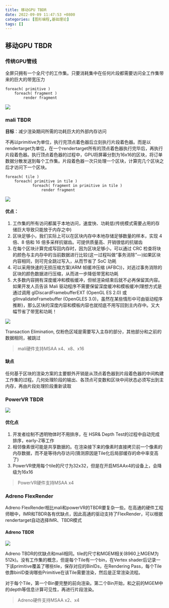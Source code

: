```yaml
---
title: 移动GPU TBDR
date: 2022-09-09 11:47:53 +0800
categories: [图形编程,基础理论]
tags: []
---
```


## 移动GPU TBDR

### 传统GPU管线

全屏只拥有一个全尺寸的工作集。只要消耗集中在任何片段都需要访问全工作集带来的巨大的带宽压力

```
foreach( primitive ) 
    foreach( fragment ) 
        render fragment 
```



![](https://fastly.jsdelivr.net/gh/Rootjhon/img_note@empty/16626953820181662695381206.png)



### mali TBDR

**目标**：减少渲染期间所需的功耗巨大的外部内存访问

不再以primitive为单位，执行完顶点着色器后立刻执行片段着色器。而是以rendertarget为单位，在一个rendertarget所有的顶点着色器执行完毕后，再执行片段着色器。执行顶点着色器的过程中，GPU将屏幕分割为16x16的区块，将订单数据分散发送到每个工作集。片段着色器一次只处理一个区块，计算完几个区块之后才访问下一个区块。

```
foreach( tile )  
    foreach( primitive in tile ) 
            foreach( fragment in primitive in tile )  
                render fragment  
```

![](https://fastly.jsdelivr.net/gh/Rootjhon/img_note@empty/16626954300301662695430004.png)



#### 优点：

1. 工作集的所有访问都属于本地访问，速度快、功耗低(传统模式需要占用的存储巨大导致只能放于内存之中)
2. 区块足够小，我们实际上可以在区块内存中本地存储足够数量的样本，实现 4 倍、8 倍和 16 倍多采样抗锯齿。可提供质量高、开销很低的抗锯齿
3. 在每个区块计算完成写回内存时，因为区块足够小，可以通过 CRC 检查将块的颜色与主内存中的当前数据进行比较(这一过程叫做“事务消除”—)如果区块内容相同，则可完全跳过写入，从而节省了 SoC 功耗
4. 可以采用快速的无损压缩方案(ARM 帧缓冲压缩 (AFBC))，对逃过事务消除的区块的颜色数据进行压缩，从而进一步降低带宽和功耗
5. 大多数内容拥有深度缓冲和模板缓冲，但帧渲染结束后就不必再保留其内容。如果开发人员告诉 Mali 驱动程序不需要保留深度缓冲和模板缓冲(理想方式是通过调用 glDiscardFramebufferEXT (OpenGL ES 2.0) 或 glInvalidateFramebuffer (OpenGLES 3.0)，虽然在某些情形中可由驱动程序推断)，那么区块的深度内容和模板内容也就彻底不用写回到主内存中。又大幅节省了带宽和功耗！

![](https://fastly.jsdelivr.net/gh/Rootjhon/img_note@empty/16626954920211662695491144.png)

Transaction Elimination, 仅粉色区域是需要写入主存的部分，其他部分和之前的数据相同，被跳过

> mali硬件支持MSAA x4、x8、x16

#### 缺点

任何基于区块的渲染方案的主要额外开销是从顶点着色器到片段着色器的中间构建工作集的过程。几何处理阶段的输出、各顶点可变数和区块中间状态必须写出到主内存，再由片段处理阶段重新读取

### PowerVR TBDR

![](https://fastly.jsdelivr.net/gh/Rootjhon/img_note@empty/16626955470191662695546595.png)

#### 优化点

1. 开发者绘制不透明物体时不用排序，在 HSR& Depth Test的过程中自动完成排序，early-Z等工作
2. 相邻像素很可能是共享数据的。在渲染接下来的像素时直接拷贝前一个像素的内存数据，而不是等待内存访问(猜测原因是Tile化后局部缓存的命中率变高了)
3. PowerVR使用每个tile的尺寸为32x32，但是在开启MSAAx4的设备上，会降级为16x16

> PowerVR硬件支持MSAA x4

### Adreno FlexRender

Adreno FlexRender相比mali和powerVR的TBDR要复杂一些。在高通的硬件工程师眼中，IMR和TBDR各有优缺点，因此高通的驱动支持了FlexRender，可以根据rendertarget自动选择IMR、TBDR模式

#### Adreno TBDR

![](https://fastly.jsdelivr.net/gh/Rootjhon/img_note@empty/16626956070201662695606728.png)

Adreno TBDR的优缺点和mali相同。tile的尺寸和MGEM相关(8960上MGEM为512k)。没有工作集的概念，但是每个Tile有一个bin，在Vertex shader后记录一下该primitive覆盖了哪些tile，保存对应的BinIDs，在Rendering Pass，每个Tile依靠binID查询哪些Primitive在该Tile需要渲染，然后是正常渲染流程。

对于每个Tile，第一个Bin要完整的前向渲染。第二个Bin开始，和之前的MGEM中的depth等信息计算可见性，再进行片段渲染。

> Adreno硬件支持MSAA x2、x4